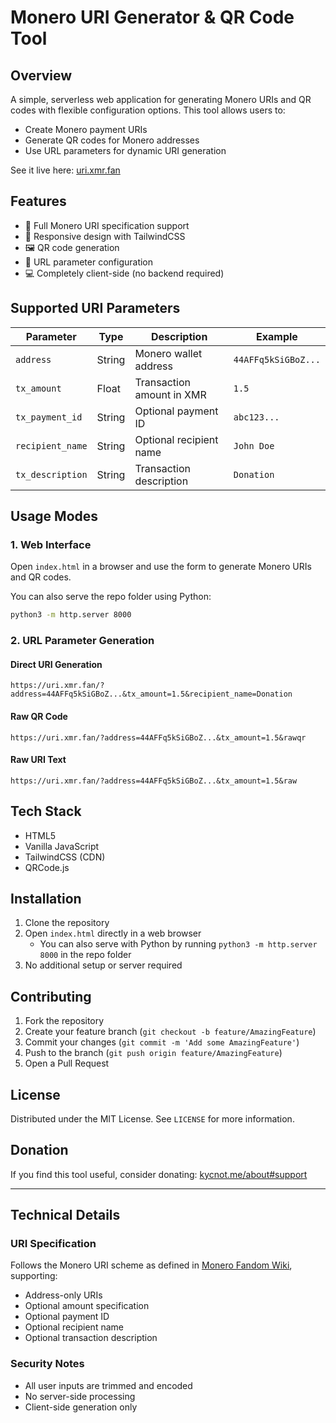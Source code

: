 # Monero URI Generator & QR Code Tool

## Overview

A simple, serverless web application for generating Monero URIs and QR codes with flexible configuration options. This tool allows users to:

- Create Monero payment URIs
- Generate QR codes for Monero addresses
- Use URL parameters for dynamic URI generation

See it live here: [uri.xmr.fan](https://uri.xmr.fan)

## Features

- 🔗 Full Monero URI specification support
- 📱 Responsive design with TailwindCSS
- 🖼️ QR code generation
- 🔧 URL parameter configuration
- 💻 Completely client-side (no backend required)

## Supported URI Parameters

| Parameter | Type | Description | Example |
|-----------|------|-------------|---------|
| `address` | String | Monero wallet address | `44AFFq5kSiGBoZ...` |
| `tx_amount` | Float | Transaction amount in XMR | `1.5` |
| `tx_payment_id` | String | Optional payment ID | `abc123...` |
| `recipient_name` | String | Optional recipient name | `John Doe` |
| `tx_description` | String | Transaction description | `Donation` |

## Usage Modes

### 1. Web Interface

Open `index.html` in a browser and use the form to generate Monero URIs and QR codes.

You can also serve the repo folder using Python:

```bash
python3 -m http.server 8000
```

### 2. URL Parameter Generation

#### Direct URI Generation

```
https://uri.xmr.fan/?address=44AFFq5kSiGBoZ...&tx_amount=1.5&recipient_name=Donation
```

#### Raw QR Code

```
https://uri.xmr.fan/?address=44AFFq5kSiGBoZ...&tx_amount=1.5&rawqr
```

#### Raw URI Text

```
https://uri.xmr.fan/?address=44AFFq5kSiGBoZ...&tx_amount=1.5&raw
```

## Tech Stack

- HTML5
- Vanilla JavaScript
- TailwindCSS (CDN)
- QRCode.js

## Installation

1. Clone the repository
2. Open `index.html` directly in a web browser
    - You can also serve with Python by running `python3 -m http.server 8000` in the repo folder
3. No additional setup or server required

## Contributing

1. Fork the repository
2. Create your feature branch (`git checkout -b feature/AmazingFeature`)
3. Commit your changes (`git commit -m 'Add some AmazingFeature'`)
4. Push to the branch (`git push origin feature/AmazingFeature`)
5. Open a Pull Request

## License

Distributed under the MIT License. See `LICENSE` for more information.

## Donation

If you find this tool useful, consider donating: [kycnot.me/about#support](https://kycnot.me/about#support)

---

## Technical Details

### URI Specification

Follows the Monero URI scheme as defined in [Monero Fandom Wiki](https://monero.fandom.com/wiki/URI_formatting), supporting:

- Address-only URIs
- Optional amount specification
- Optional payment ID
- Optional recipient name
- Optional transaction description

### Security Notes

- All user inputs are trimmed and encoded
- No server-side processing
- Client-side generation only